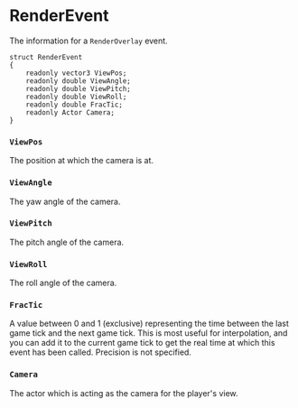 # RenderEvent

The information for a `RenderOverlay` event.

```
struct RenderEvent
{
	readonly vector3 ViewPos;
	readonly double ViewAngle;
	readonly double ViewPitch;
	readonly double ViewRoll;
	readonly double FracTic;
	readonly Actor Camera;
}
```

### `ViewPos`

The position at which the camera is at.

### `ViewAngle`

The yaw angle of the camera.

### `ViewPitch`

The pitch angle of the camera.

### `ViewRoll`

The roll angle of the camera.

### `FracTic`

A value between 0 and 1 (exclusive) representing the time between the last game
tick and the next game tick. This is most useful for interpolation, and you can
add it to the current game tick to get the real time at which this event has
been called. Precision is not specified.

### `Camera`

The actor which is acting as the camera for the player's view.

<!-- EOF -->
